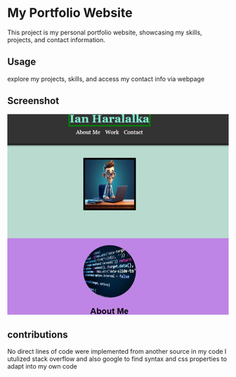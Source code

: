 # My Portfolio Website

This project is my personal portfolio website, showcasing my skills, projects, and contact information.



## Usage

explore my projects, skills, and access my contact info via webpage

## Screenshot

<img src = "assets/Screenshot 2024-02-15 123134.png">

## contributions
No direct lines of code were implemented from another source in my code I utulized stack overflow and also google to find syntax and 
css properties to adapt into my own code

